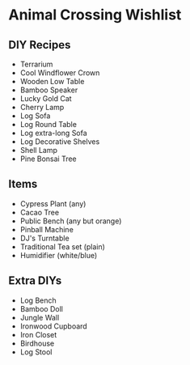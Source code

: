 # Animal Crossing Wishlist

## DIY Recipes

- Terrarium
- Cool Windflower Crown
- Wooden Low Table
- Bamboo Speaker
- Lucky Gold Cat
- Cherry Lamp
- Log Sofa
- Log Round Table
- Log extra-long Sofa
- Log Decorative Shelves
- Shell Lamp
- Pine Bonsai Tree

## Items

- Cypress Plant (any)
- Cacao Tree
- Public Bench (any but orange)
- Pinball Machine
- DJ's Turntable
- Traditional Tea set (plain)
- Humidifier (white/blue)

## Extra DIYs

- Log Bench
- Bamboo Doll
- Jungle Wall
- Ironwood Cupboard
- Iron Closet
- Birdhouse
- Log Stool
